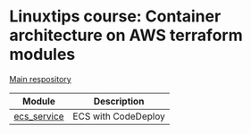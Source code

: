 # Linuxtips course: Container architecture on AWS terraform modules

[Main respository](https://github.com/ssorato/linuxtips-aws-container-architecture)

| Module                               | Description         |
|--------------------------------------|---------------------|
| [ecs_service](ecs_service/README.md) | ECS with CodeDeploy |
